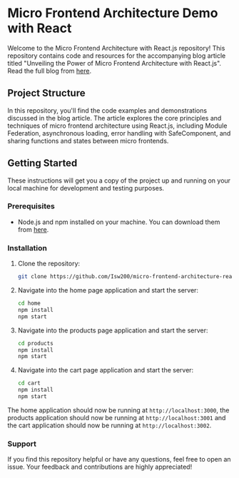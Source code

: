 # Micro Frontend Architecture Demo with React

Welcome to the Micro Frontend Architecture with React.js repository! This repository contains code and resources for the accompanying blog article titled "Unveiling the Power of Micro Frontend Architecture with React.js". Read the full blog from [here]().

## Project Structure

In this repository, you'll find the code examples and demonstrations discussed in the blog article. The article explores the core principles and techniques of micro frontend architecture using React.js, including Module Federation, asynchronous loading, error handling with SafeComponent, and sharing functions and states between micro frontends.

## Getting Started

These instructions will get you a copy of the project up and running on your local machine for development and testing purposes.

### Prerequisites

- Node.js and npm installed on your machine. You can download them from [here](https://nodejs.org/en/download/).

### Installation

1. Clone the repository:
    ```bash
    git clone https://github.com/Isw200/micro-frontend-architecture-react.js.git
    ```

2. Navigate into the home page application and start the server:
    ```bash
    cd home
    npm install
    npm start
    ```

3. Navigate into the products page application and start the server:
    ```bash
    cd products
    npm install
    npm start
    ```

4. Navigate into the cart page application and start the server:
    ```bash
    cd cart
    npm install
    npm start
    ```

The home application should now be running at `http://localhost:3000`, the products application should now be running at `http://localhost:3001` and the cart application should now be running at `http://localhost:3002`.


### Support
If you find this repository helpful or have any questions, feel free to open an issue. Your feedback and contributions are highly appreciated!
